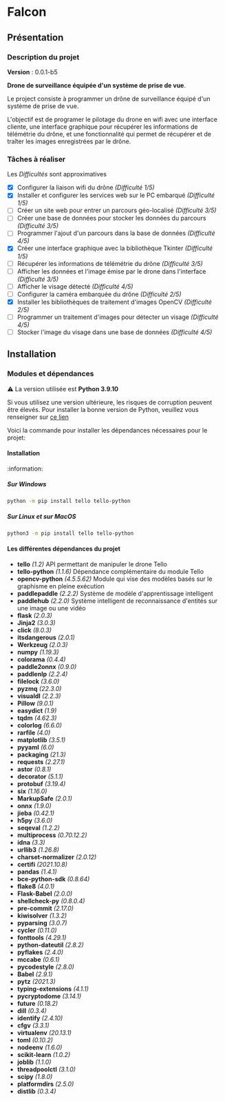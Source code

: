 # Falcon

## Présentation

### Description du projet

**Version** : 0.0.1-b5

**Drone de surveillance équipée d'un système de prise de vue**.

Le project consiste à programmer un drône de surveillance équipé d'un système de prise de vue.

L'objectif est de programer le pilotage du drone en wifi avec une interface cliente, une interface graphique pour récupérer les informations de télémétrie du drône, et une fonctionnalité qui permet de récupérer et de traîter les images enregistrées par le drône.

### Tâches à réaliser

Les *Difficultés* sont approximatives

- [x] Configurer la liaison wifi du drône *(Difficulté 1/5)*
- [x] Installer et configurer les services web sur le PC embarqué *(Difficulté 1/5)*
- [ ] Créer un site web pour entrer un parcours géo-localisé *(Difficulté 3/5)*
- [ ] Créer une base de données pour stocker les données du parcours *(Difficulté 3/5)*
- [ ] Programmer l'ajout d'un parcours dans la base de données *(Difficulté 4/5)*
- [x] Créer une interface graphique avec la bibliothèque Tkinter *(Difficulté 1/5)*
- [ ] Récupérer les informations de télémétrie du drône *(Difficulté 3/5)*
- [ ] Afficher les données et l'image émise par le drone dans l'interface *(Difficulté 3/5)*
- [ ] Afficher le visage détecté *(Difficulté 4/5)*
- [ ] Configurer la caméra embarquée du drône *(Difficulté 2/5)*
- [x] Installer les bibliothèques de traitement d'images OpenCV *(Difficulté 2/5)*
- [ ] Programmer un traitement d'images pour détecter un visage *(Difficulté 4/5)*
- [ ] Stocker l'image du visage dans une base de données *(Difficulté 4/5)*

## Installation

### Modules et dépendances

:warning:  La version utilisée est **Python 3.9.10**

Si vous utilisez une version ultérieure, les risques de corruption peuvent être élevés. Pour installer la bonne version de Python, veuillez vous renseigner sur [ce lien](https://www.python.org/downloads/release/python-3910/)

Voici la commande pour installer les dépendances nécessaires pour le projet:

#### Installation

:information:

##### Sur Windows

```bash
python -m pip install tello tello-python
```
##### Sur Linux et sur MacOS

```bash
python3 -m pip install tello tello-python
```

#### Les différentes dépendances du projet

- **tello** *(1.2)* API permettant de manipuler le drone Tello
- **tello-python** *(1.1.6)* Dépendance complémentaire du module Tello
- **opencv-python** *(4.5.5.62)* Module qui vise des modèles basés sur le graphisme en pleine exécution
- **paddlepaddle** *(2.2.2)* Système de modèle d'apprentissage intelligent
- **paddlehub** *(2.2.0)* Système intelligent de reconnaissance d'entités sur une image ou une vidéo 
- **flask** *(2.0.3)*
- **Jinja2** *(3.0.3)*
- **click** *(8.0.3)*
- **itsdangerous** *(2.0.1)*
- **Werkzeug** *(2.0.3)*
- **numpy** *(1.19.3)*
- **colorama** *(0.4.4)*
- **paddle2onnx** *(0.9.0)*
- **paddlenlp** *(2.2.4)*
- **filelock** *(3.6.0)*
- **pyzmq** *(22.3.0)*
- **visualdl** *(2.2.3)*
- **Pillow** *(9.0.1)*
- **easydict** *(1.9)*
- **tqdm** *(4.62.3)*
- **colorlog** *(6.6.0)*
- **rarfile** *(4.0)*
- **matplotlib** *(3.5.1)*
- **pyyaml** *(6.0)*
- **packaging** *(21.3)*
- **requests** *(2.27.1)*
- **astor** *(0.8.1)*
- **decorator** *(5.1.1)*
- **protobuf** *(3.19.4)*
- **six** *(1.16.0)*
- **MarkupSafe** *(2.0.1)*
- **onnx** *(1.9.0)*
- **jieba** *(0.42.1)*
- **h5py** *(3.6.0)*
- **seqeval** *(1.2.2)*
- **multiprocess** *(0.70.12.2)*
- **idna** *(3.3)*
- **urllib3** *(1.26.8)*
- **charset-normalizer** *(2.0.12)*
- **certifi** *(2021.10.8)*
- **pandas** *(1.4.1)*
- **bce-python-sdk** *(0.8.64)*
- **flake8** *(4.0.1)*
- **Flask-Babel** *(2.0.0)*
- **shellcheck-py** *(0.8.0.4)*
- **pre-commit** *(2.17.0)*
- **kiwisolver** *(1.3.2)*
- **pyparsing** *(3.0.7)*
- **cycler** *(0.11.0)*
- **fonttools** *(4.29.1)*
- **python-dateutil** *(2.8.2)*
- **pyflakes** *(2.4.0)*
- **mccabe** *(0.6.1)*
- **pycodestyle** *(2.8.0)*
- **Babel** *(2.9.1)*
- **pytz** *(2021.3)*
- **typing-extensions** *(4.1.1)*
- **pycryptodome** *(3.14.1)*
- **future** *(0.18.2)*
- **dill** *(0.3.4)*
- **identify** *(2.4.10)*
- **cfgv** *(3.3.1)*
- **virtualenv** *(20.13.1)*
- **toml** *(0.10.2)*
- **nodeenv** *(1.6.0)*
- **scikit-learn** *(1.0.2)*
- **joblib** *(1.1.0)*
- **threadpoolctl** *(3.1.0)*
- **scipy** *(1.8.0)*
- **platformdirs** *(2.5.0)*
- **distlib** *(0.3.4)*